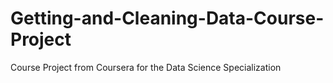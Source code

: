 # Getting-and-Cleaning-Data-Course-Project
Course Project from Coursera for the Data Science Specialization

